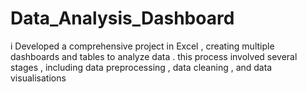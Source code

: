 # Data_Analysis_Dashboard
i Developed a comprehensive project in Excel , creating multiple dashboards and tables to analyze data . this process involved several stages , including data preprocessing , data cleaning , and data visualisations
